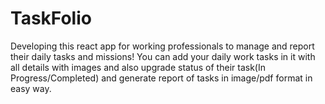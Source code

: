 # TaskFolio 
Developing this react app for working professionals to manage and report their daily tasks and missions! You can add your daily work tasks in it with all details with images and also upgrade status of their task(In Progress/Completed) and generate report of tasks in image/pdf format in easy way.
